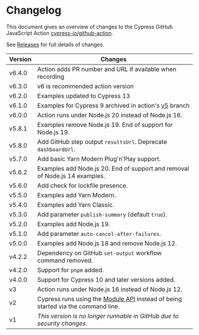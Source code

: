 # Changelog

This document gives an overview of changes to the Cypress GitHub JavaScript Action [cypress-io/github-action](https://github.com/cypress-io/github-action).

See [Releases](https://github.com/cypress-io/github-action/releases) for full details of changes.

| Version | Changes                                                                                                                              |
| ------- | ------------------------------------------------------------------------------------------------------------------------------------ |
| v6.4.0  | Action adds PR number and URL if available when recording                                                                            |
| v6.3.0  | v6 is recommended action version                                                                                                     |
| v6.2.0  | Examples updated to Cypress 13                                                                                                       |
| v6.1.0  | Examples for Cypress 9 archived in action's [v5](https://github.com/cypress-io/github-action/tree/v5) branch                         |
| v6.0.0  | Action runs under Node.js 20 instead of Node.js 16.                                                                                  |
| v5.8.1  | Examples remove Node.js 19. End of support for Node.js 19.                                                                           |
| v5.8.0  | Add GitHub step output `resultsUrl`. Deprecate `dashboardUrl`.                                                                       |
| v5.7.0  | Add basic Yarn Modern Plug'n'Play support.                                                                                           |
| v5.6.2  | Examples add Node.js 20. End of support and removal of Node.js 14 examples.                                                          |
| v5.6.0  | Add check for lockfile presence.                                                                                                     |
| v5.5.0  | Examples add Yarn Modern.                                                                                                            |
| v5.4.0  | Examples add Yarn Classic.                                                                                                           |
| v5.3.0  | Add parameter `publish-summary` (default `true`).                                                                                    |
| v5.2.0  | Examples add Node.js 19.                                                                                                             |
| v5.1.0  | Add parameter `auto-cancel-after-failures`.                                                                                          |
| v5.0.0  | Examples add Node.js 18 and remove Node.js 12.                                                                                       |
| v4.2.2  | Dependency on GitHub `set-output` workflow command removed.                                                                          |
| v4.2.0  | Support for `pnpm` added.                                                                                                            |
| v4.0.0  | Support for Cypress 10 and later versions added.                                                                                     |
| v3      | Action runs under Node.js 16 instead of Node.js 12.                                                                                  |
| v2      | Cypress runs using the [Module API](https://docs.cypress.io/guides/guides/module-api) instead of being started via the command line. |
| v1      | *This version is no longer runnable in GitHub due to security changes.*                                                              |
